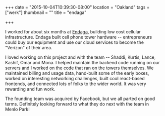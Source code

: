 +++
date = "2015-10-04T10:39:30-08:00"
location = "Oakland"
tags = ["werk"]
thumbnail = ""
title = "endaga"

+++

I worked for about six months at [Endaga](https://www.endaga.com),
building low cost cellular infrastructure.
Endaga built cell phone tower hardware -- entrepreneurs could buy our equipment
and use our cloud services to become the "Verizon" of their area.

<!--more-->

I loved working on this project and with the team --
Shaddi, Kurtis, Lance, Kashif, Omar and Mona.
I helped maintain the backend code running on our servers
and I worked on the code that ran on the towers themselves.
We maintained billing and usage data, hand-built some of the early boxes,
worked on interesting networking challenges, built cool react-based frontends,
and connected lots of folks to the wider world.
It was very rewarding and fun work.

The founding team was acquired by Facebook, but we all parted on good terms.
Definitely looking forward to what they do next with the team in Menlo Park!
